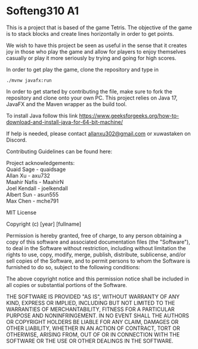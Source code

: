 # Softeng310 A1

This is a project that is based of the game Tetris. The objective of the game is to stack blocks and create lines horizontally in order
to get points.

We wish to have this project be seen as useful in the sense that it creates joy in those who play the game and allow for players
to enjoy themselves casually or play it more seriously by trying and going for high scores.

In order to get play the game, clone the repository and type in

```
./mvnw javafx:run
```

In order to get started by contributing the file, make sure to fork the repository and clone onto your own PC. This
project relies on Java 17, JavaFX and the Maven wrapper as the build tool.

To install Java follow this link https://www.geeksforgeeks.org/how-to-download-and-install-java-for-64-bit-machine/

If help is needed, please contact allanxu302@gmail.com or xuwastaken on Discord.

Contributing Guidelines can be found here:

Project acknowledgements: <br />
Quaid Sage - quaidsage<br />
Allan Xu - axu732<br />
Maahir Nafis - MaahirN<br />
Joel Kendall - joelkendall <br />
Albert Sun - asun555 <br />
Max Chen - mche791<br />

MIT License

Copyright (c) [year] [fullname]

Permission is hereby granted, free of charge, to any person obtaining a copy
of this software and associated documentation files (the "Software"), to deal
in the Software without restriction, including without limitation the rights
to use, copy, modify, merge, publish, distribute, sublicense, and/or sell
copies of the Software, and to permit persons to whom the Software is
furnished to do so, subject to the following conditions:

The above copyright notice and this permission notice shall be included in all
copies or substantial portions of the Software.

THE SOFTWARE IS PROVIDED "AS IS", WITHOUT WARRANTY OF ANY KIND, EXPRESS OR
IMPLIED, INCLUDING BUT NOT LIMITED TO THE WARRANTIES OF MERCHANTABILITY,
FITNESS FOR A PARTICULAR PURPOSE AND NONINFRINGEMENT. IN NO EVENT SHALL THE
AUTHORS OR COPYRIGHT HOLDERS BE LIABLE FOR ANY CLAIM, DAMAGES OR OTHER
LIABILITY, WHETHER IN AN ACTION OF CONTRACT, TORT OR OTHERWISE, ARISING FROM,
OUT OF OR IN CONNECTION WITH THE SOFTWARE OR THE USE OR OTHER DEALINGS IN THE
SOFTWARE.
